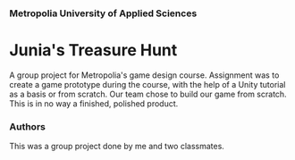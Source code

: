 ### Metropolia University of Applied Sciences
# Junia's Treasure Hunt

A group project for Metropolia's game design course. Assignment was to create a game prototype during the course, with the help of a Unity tutorial as a basis or from scratch. Our team chose to build our game from scratch. This is in no way a finished, polished product.

### Authors
This was a group project done by me and two classmates.
